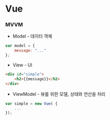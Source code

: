 # Vue

### MVVM
* Model - 데이터 객체
```javascript
var model = {
    message: "..."
};
```
* View - UI 
```html
<div id="simple">
    <h2>{{message}}</h2>
</div>
```
* ViewModel - 뷰를 위한 모델, 상태와 연산을 처리
```javascript
var simple = new Vue( {
    ...
});
```